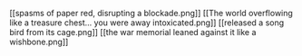 [[spasms of paper red, disrupting a blockade.png]]
[[The world overflowing like a treasure chest... you were away intoxicated.png]]
[[released a song bird from its cage.png]]
[[the war memorial leaned against it like a wishbone.png]]